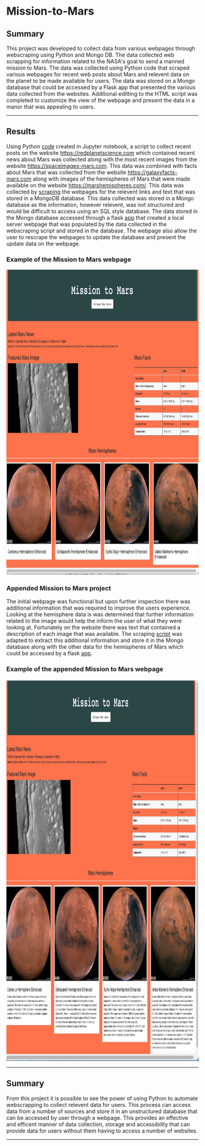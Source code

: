 # Mission-to-Mars

## Summary

This project was developed to collect data from various webpages through webscraping using Python and Mongo DB.  The data collected 
web scrapping for information related to the NASA's goal to send a manned mission to Mars.  The data was collected using Python code that scraped various webpages for recent web posts about Mars and relevent data on the planet to be made available for users.  The data was stored on a Mongo database that could be accessed by a Flask app that presented the various data collected from the websites.  Additional editting to the HTML script was completed to customize the view of the webpage and present the data in a manor that was appealing to users.

---

## Results

Using Python [code](Mission_to_Mars_Challenge/Mission_to_Mars_Challenge.ipynb) created in Jupyter notebook, a script to collect recent posts on the website https://redplanetscience.com which contained recent news about Mars was collected along with the most recent images from the website https://spaceimages-mars.com.  This data was combined with facts about Mars that was collected from the website https://galaxyfacts-mars.com along with images of the hemispheres of Mars that were made available on the website https://marshemispheres.com/.  This data was collected by [scraping](Mission_to_Mars_Challenge/scraping.py) the webpages for the relevent links and text that was stored in a MongoDB database.  This data collected was stored in a Mongo database as the information, however relevent, was not structured and would be difficult to access using an SQL style database.  The data stored in the Mongo database accessed through a flask [app](Mission_to_Mars_Challenge/app.py) that created a local server webpage that was populated by the data collected in the webscraping script and stored in the database.  The webpage also allow the user to rescrape the webpages to update the database and present the update data on the webpage. 

### Example of the Mission to Mars webpage

<img src="Resources/Mars_Mission_Webpage.png" width="1000" height="800">

### Appended Mission to Mars project

The initial webpage was functional but upon further inspection there was additional information that was required to improve the users experience.  Looking at the hemisphere data is was determined that further information related to the image would help the inform the user of what they were looking at.  Fortunately on the website there was text that contained a description of each image that was available.  The scraping [script](Mission_to_Mars_Challenge_Appended/scraping_appended.py) was adapted to extract this additional information and store it in the Mongo database along with the other data for the hemispheres of Mars which could be accessed by a flask [app](Mission_to_Mars_Challenge_Appended/app_appended.py).  

### Example of the appended Mission to Mars webpage

<img src="Resources/Mars_Mission_Webpage_appended.png" width="1000" height="1000">

---

## Summary

From this project it is possible to see the power of using Python to automate webscrapping to collect relevent data for users.  This process can access data from a number of sources and store it in an unstructured database that can be accessed by user through a webpage.  This provides an effective and efficent manner of data collection, storage and accessibility that can provide data for users without them having to access a number of websites. 

---

